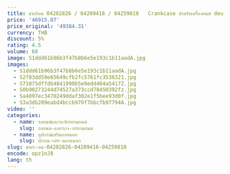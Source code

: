 ```yaml
---
title: ขายร้อน 04282826 / 04209416 / 04259810   Crankcase สําหรับเครื่องยนต์ deutz BF6M1013 EC/BF6M1013 FC track เครื่องยนต์ crankcase บล็อกกระบอก
price: '46915.07'
price_original: '49384.31'
currency: THB
discount: 5%
rating: 4.5
volume: 60
image: S1ddd61b96b3f47b8b6e5e193c1b11aadA.jpg
images:
  - S1ddd61b96b3f47b8b6e5e193c1b11aadA.jpg
  - S2f83dd59e65649cfb2fc5761fc3536321.jpg
  - S71075dffdb4841999b5e9edd404a5417Z.jpg
  - S0b90273244d74527a373ccd78450392fz.jpg
  - Sa4897ec3470249ddaf302e1f5bee93d0f.jpg
  - S3a3db289eabd4bccb979f7bbcfb97794A.jpg
video: ''
categories:
  - name: รถยนต์และรถจักรยานยนต์
    slug: รถยนต-และรถจ-กรยานยนต
  - name: อุปกรณ์เสริมภายนอก
    slug: ปกรณ-เสร-มภายนอก
slug: ขายร-อน-04282826-04209416-04259810
encode: opz1nJ8
lang: th
---
```

  